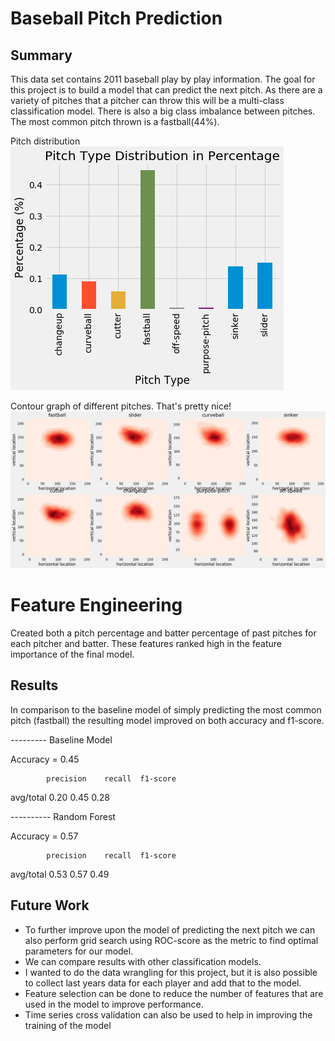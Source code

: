 # Baseball Pitch Prediction

## Summary
This data set contains 2011 baseball play by play information. The goal for this project is to build a model that can predict the next pitch. As there are a variety of pitches that a pitcher can throw this will be a multi-class classification model. There is also a big class imbalance between pitches. The most common pitch thrown is a fastball(44%).

Pitch distribution
![Pitch Distribution](https://github.com/haileab/baseball_pitches/blob/master/images/pitch_types.png)

Contour graph of different pitches. That's pretty nice!
![Pitch countour graph](https://github.com/haileab/baseball_pitches/blob/master/images/contour_of_pitches.png)


# Feature Engineering
Created both a pitch percentage and batter percentage of past pitches for each pitcher and batter. These features ranked high in the feature importance of the final model.

## Results
In comparison to the baseline model of simply predicting the most common pitch (fastball) the resulting model improved on both accuracy and f1-score.

--------- Baseline Model

Accuracy =  0.45

            precision    recall  f1-score
avg/total       0.20      0.45      0.28     

---------- Random Forest

Accuracy =  0.57

            precision    recall  f1-score   
avg/total       0.53      0.57      0.49    

## Future Work

- To further improve upon the model of predicting the next pitch we can also perform grid search using ROC-score as the metric to find optimal parameters for our model.
- We can compare results with other classification models.
- I wanted to do the data wrangling for this project, but it is also possible to collect last years data for each player and add that to the model.
- Feature selection can be done to reduce the number of features that are used in the model to improve performance.
- Time series cross validation can also be used to help in improving the training of the model

